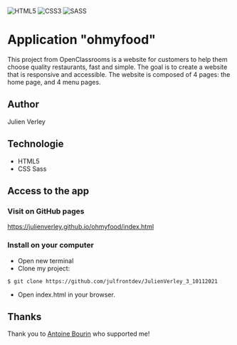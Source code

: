 ![HTML5](https://img.shields.io/badge/html5-%23E34F26.svg?style=for-the-badge&logo=html5&logoColor=white) ![CSS3](https://img.shields.io/badge/css3-%231572B6.svg?style=for-the-badge&logo=css3&logoColor=white) ![SASS](https://img.shields.io/badge/SASS-hotpink.svg?style=for-the-badge&logo=SASS&logoColor=white)

# Application "ohmyfood"

This project from OpenClassrooms is a website for customers to help them choose quality restaurants, fast and simple. The goal is to create a website that is responsive and accessible. The website is composed of 4 pages: the home page, and 4 menu pages.

## Author

Julien Verley

## Technologie

- HTML5
- CSS Sass

## Access to the app

### Visit on GitHub pages

https://julienverley.github.io/ohmyfood/index.html

### Install on your computer

- Open new terminal
- Clone my project:

```console
$ git clone https://github.com/julfrontdev/JulienVerley_3_10112021

```

- Open index.html in your browser.

## Thanks

Thank you to [Antoine Bourin](https://github.com/AntoineBourin) who supported me!

